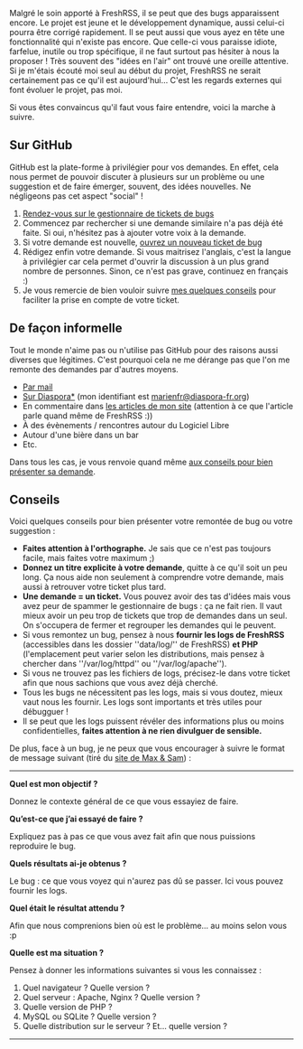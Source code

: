 Malgré le soin apporté à FreshRSS, il se peut que des bugs apparaissent encore. Le projet est jeune et le développement dynamique, aussi celui-ci pourra être corrigé rapidement. Il se peut aussi que vous ayez en tête une fonctionnalité qui n'existe pas encore. Que celle-ci vous paraisse idiote, farfelue, inutile ou trop spécifique, il ne faut surtout pas hésiter à nous la proposer ! Très souvent des "idées en l'air" ont trouvé une oreille attentive. Si je m'étais écouté moi seul au début du projet, FreshRSS ne serait certainement pas ce qu'il est aujourd'hui… C'est les regards externes qui font évoluer le projet, pas moi.

Si vous êtes convaincus qu'il faut vous faire entendre, voici la marche à suivre.

## Sur GitHub

GitHub est la plate-forme à privilégier pour vos demandes. En effet, cela nous permet de pouvoir discuter à plusieurs sur un problème ou une suggestion et de faire émerger, souvent, des idées nouvelles. Ne négligeons pas cet aspect "social" !

 1.  [Rendez-vous sur le gestionnaire de tickets de bugs](https///github.com/marienfressinaud/FreshRSS/issues)
 2.  Commencez par rechercher si une demande similaire n'a pas déjà été faite. Si oui, n'hésitez pas à ajouter votre voix à la demande.
 3.  Si votre demande est nouvelle, [ouvrez un nouveau ticket de bug](https///github.com/marienfressinaud/FreshRSS/issues/new)
 4.  Rédigez enfin votre demande. Si vous maitrisez l'anglais, c'est la langue à privilégier car cela permet d'ouvrir la discussion à un plus grand nombre de personnes. Sinon, ce n'est pas grave, continuez en français :)
 5.  Je vous remercie de bien vouloir suivre [mes quelques conseils](#Conseils) pour faciliter la prise en compte de votre ticket.

## De façon informelle

Tout le monde n'aime pas ou n'utilise pas GitHub pour des raisons aussi diverses que légitimes. C'est pourquoi cela ne me dérange pas que l'on me remonte des demandes par d'autres moyens.

*  [Par mail](dev@marienfressinaud.fr)
*  [Sur Diaspora*](https///diaspora-fr.org/people/14269f55abbb6818) (mon identifiant est marienfr@diaspora-fr.org)
*  En commentaire dans [les articles de mon site](http://marienfressinaud.fr/) (attention à ce que l'article parle quand même de FreshRSS :))
*  À des évènements / rencontres autour du Logiciel Libre
*  Autour d'une bière dans un bar
*  Etc.

Dans tous les cas, je vous renvoie quand même [aux conseils pour bien présenter sa demande](#Conseils).

## Conseils

Voici quelques conseils pour bien présenter votre remontée de bug ou votre suggestion :


*  **Faites attention à l'orthographe.** Je sais que ce n'est pas toujours facile, mais faites votre maximum ;)
*  **Donnez un titre explicite à votre demande**, quitte à ce qu'il soit un peu long. Ça nous aide non seulement à comprendre votre demande, mais aussi à retrouver votre ticket plus tard.
*  **Une demande = un ticket.** Vous pouvez avoir des tas d'idées mais vous avez peur de spammer le gestionnaire de bugs : ça ne fait rien. Il vaut mieux avoir un peu trop de tickets que trop de demandes dans un seul. On s'occupera de fermer et regrouper les demandes qui le peuvent.
*  Si vous remontez un bug, pensez à nous **fournir les logs de FreshRSS** (accessibles dans les dossier ''data/log/'' de FreshRSS) **et PHP** (l'emplacement peut varier selon les distributions, mais pensez à chercher dans ''/var/log/httpd'' ou ''/var/log/apache'').
*  Si vous ne trouvez pas les fichiers de logs, précisez-le dans votre ticket afin que nous sachions que vous avez déjà cherché.
*  Tous les bugs ne nécessitent pas les logs, mais si vous doutez, mieux vaut nous les fournir. Les logs sont importants et très utiles pour débugguer !
*  Il se peut que les logs puissent révéler des informations plus ou moins confidentielles, **faites attention à ne rien divulguer de sensible.**

De plus, face à un bug, je ne peux que vous encourager à suivre le format de message suivant (tiré du [site de Max & Sam](http://sametmax.com/template-de-demande-daide-en-informatique/)) :

----

**Quel est mon objectif ?**

Donnez le contexte général de ce que vous essayiez de faire.

**Qu’est-ce que j’ai essayé de faire ?**

Expliquez pas à pas ce que vous avez fait afin que nous puissions reproduire le bug.

**Quels résultats ai-je obtenus ?**

Le bug : ce que vous voyez qui n'aurez pas dû se passer. Ici vous pouvez fournir les logs.

**Quel était le résultat attendu ?**

Afin que nous comprenions bien où est le problème... au moins selon vous :p

**Quelle est ma situation ?**

Pensez à donner les informations suivantes si vous les connaissez :

 1.  Quel navigateur ? Quelle version ?
 2.  Quel serveur : Apache, Nginx ? Quelle version ?
 3.  Quelle version de PHP ?
 4.  MySQL ou SQLite ? Quelle version ?
 5.  Quelle distribution sur le serveur ? Et… quelle version ?

----

